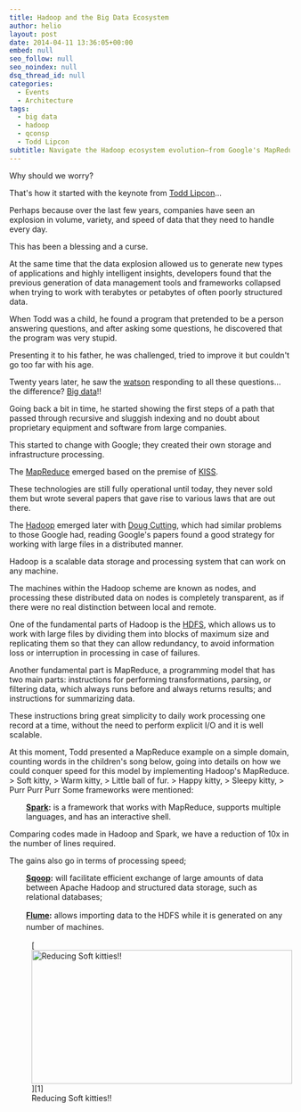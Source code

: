 ```yaml
---
title: Hadoop and the Big Data Ecosystem
author: helio
layout: post
date: 2014-04-11 13:36:05+00:00
embed: null
seo_follow: null
seo_noindex: null
dsq_thread_id: null
categories:
  - Events
  - Architecture
tags:
  - big data
  - hadoop
  - qconsp
  - Todd Lipcon
subtitle: Navigate the Hadoop ecosystem evolution—from Google's MapReduce origins to modern frameworks like Spark, Sqoop, and Flume that handle terabytes of data with KISS principles
---
```


Why should we worry?

That's how it started with the keynote from <a title="Todd Lipcon" href="https://twitter.com/tlipcon" target="_blank">Todd Lipcon</a>...

Perhaps because over the last few years, companies have seen an explosion in volume, variety, and speed of data that they need to handle every day.

This has been a blessing and a curse.

At the same time that the data explosion allowed us to generate new types of applications and highly intelligent insights, developers found that the previous generation of data management tools and frameworks collapsed when trying to work with terabytes or petabytes of often poorly structured data.

When Todd was a child, he found a program that pretended to be a person answering questions, and after asking some questions, he discovered that the program was very stupid.

Presenting it to his father, he was challenged, tried to improve it but couldn't go too far with his age.

Twenty years later, he saw the <a title="Watson" href="http://en.wikipedia.org/wiki/Watson_(computer)" target="_blank">watson</a> responding to all these questions... the difference? <a title="Big Data" href="http://en.wikipedia.org/wiki/Big_data" target="_blank">Big data</a>!!

Going back a bit in time, he started showing the first steps of a path that passed through recursive and sluggish indexing and no doubt about proprietary equipment and software from large companies.

This started to change with Google; they created their own storage and infrastructure processing.

The <a title="MapReduce" href="http://en.wikipedia.org/wiki/MapReduce" target="_blank">MapReduce</a> emerged based on the premise of <a title="Keep it simple stupid" href="http://en.wikipedia.org/wiki/KISS_principle" target="_blank">KISS</a>.

These technologies are still fully operational until today, they never sold them but wrote several papers that gave rise to various laws that are out there.

The <a title="Hadoop" href="http://hadoop.apache.org/" target="_blank">Hadoop</a> emerged later with <a title="Doug Cutting" href="https://twitter.com/cutting" target="_blank">Doug Cutting</a>, which had similar problems to those Google had, reading Google's papers found a good strategy for working with large files in a distributed manner.

Hadoop is a scalable data storage and processing system that can work on any machine.

The machines within the Hadoop scheme are known as nodes, and processing these distributed data on nodes is completely transparent, as if there were no real distinction between local and remote.

One of the fundamental parts of Hadoop is the <a title="Hadoop Distributed File System" href="http://hadoop.apache.org/docs/r1.2.1/hdfs_design.html" target="_blank">HDFS</a>, which allows us to work with large files by dividing them into blocks of maximum size and replicating them so that they can allow redundancy, to avoid information loss or interruption in processing in case of failures.

Another fundamental part is MapReduce, a programming model that has two main parts: instructions for performing transformations, parsing, or filtering data, which always runs before and always returns results; and instructions for summarizing data.

These instructions bring great simplicity to daily work processing one record at a time, without the need to perform explicit I/O and it is well scalable.

At this moment, Todd presented a MapReduce example on a simple domain, counting words in the children's song below, going into details on how we could conquer speed for this model by implementing Hadoop's MapReduce. > Soft kitty, > Warm kitty, > Little ball of fur. > Happy kitty, > Sleepy kitty, > Purr Purr Purr Some frameworks were mentioned:

<p style="padding-left: 30px">
 <strong><a title="Apache Spark" href="http://spark.apache.org/" target="_blank">Spark</a>:</strong> is a framework that works with MapReduce, supports multiple languages, and has an interactive shell.

Comparing codes made in Hadoop and Spark, we have a reduction of 10x in the number of lines required.

The gains also go in terms of processing speed;

</p>

<p style="padding-left: 30px">
 <strong><a title="Apache Sqoop" href="http://sqoop.apache.org/" target="_blank">Sqoop</a>:</strong> will facilitate efficient exchange of large amounts of data between Apache Hadoop and structured data storage, such as relational databases;
</p>

<p style="padding-left: 30px">
 <span style="line-height: 1.5em"><strong><a title="Apache Flume" href="http://flume.apache.org/" target="_blank">Flume</a>:</strong> allows importing data to the HDFS while it is generated on any number of machines.</span>
</p>
 <figure id="attachment_849" style="width: 468px" class="wp-caption aligncenter"> [<img class="size-full wp-image-849" alt="Reducing Soft kitties!!" src="/uploads/2014/04/mapreduce.jpg" width="468" height="240" srcset="/uploads/2014/04/mapreduce.jpg 468w, /uploads/2014/04/mapreduce-300x153.jpg 300w" sizes="(max-width: 468px) 100vw, 468px" />][1]<figcaption class="wp-caption-text">Reducing Soft kitties!!</figcaption></figure>

[1]: /uploads/2014/04/mapreduce.jpg
